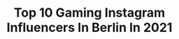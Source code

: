 ---
title: Top 10 Gaming Instagram Influencers In Berlin In 2021
description: >-
  Find top gaming Instagram influencers in Berlin in 2021. Most popular hashtags: #gaming #gamer #berlin #twitch.
platform: Instagram
hits: 29
text_top: Identify the best Instagram accounts on inBeat.
text_bottom: inBeat has 29 Instagram influencers like this in Berlin, Germany for you to connect with.
profiles:
  - username: "russkaja.rusalka"
    fullname: >-
      𝕷𝖊𝖆 𝕳𝖆𝖜𝖐
    bio: >-
      𝕰𝖓𝖏𝖔𝖞 𝖙𝖍𝖊 𝖗𝖎𝖉𝖊 𝖜𝖍𝖎𝖑𝖊 𝖞𝖔𝖚'𝖗𝖊 𝖔𝖓 𝖎𝖙 VALEG30D7 for 30% off yukiohishika.com / link 👇 💌 𝔩𝔢𝔞.𝔥𝔞𝔴𝔨@𝔥𝔬𝔱𝔪𝔞𝔦𝔩.𝔠𝔬𝔪 💌 🇷🇺 𝔯𝔲𝔰𝔰𝔦𝔞𝔫 𝔯𝔬𝔬𝔱𝔰 |📍𝔅𝔏𝔑-𝔉𝔥𝔞𝔦𝔫 | 𝔤𝔞𝔪𝔢𝔯𝔤𝔦𝔯𝔩 🎮
    location: "Germany"
    followers: 30880
    engagement: 223
    commentsToLikes: 0.021034
    id: ck600oermdynl0i142ron200i
    verified: false
    hashtags: "#blackandwhite, #alternativefashion, #friendship, #streetstyle"
  - username: "eefjah"
    fullname: >-
      Eefje 'sjokz' Depoortere
    bio: >-
      I'm Eefje. But you can call me sjokz. Freelance esports host. #gaming #leagueoflegends #travel 📍Berlin but 🇧🇪 business inquiries: sjokz@loaded.gg
    location: "Germany"
    followers: 503239
    engagement: 762
    commentsToLikes: 0.004996
    id: ckap393pi22id0i78q99qvwpw
    verified: true
    hashtags: "#worlds2020, #lockdown"
  - username: "donlou_life"
    fullname: >-
      Streetstyle💯Sneakershead💯Food
    bio: >-
      Make #pictures, make #fun A good life 😉 born🇵🇹📍 🇩🇪 DM or Email 4 Collaboration 📨 FOLLOW ME ON TWITCH👇 #fashion 💯 #sneaker 👟 #gaming 🎮 #fitness 🏋
    location: "Germany"
    followers: 5806
    engagement: 1280
    commentsToLikes: 0.096137
    id: ck8tbs4ilwwx00j78ngjl8do6
    verified: false
    hashtags: "#nike, #styleoftheday, #fashiondaily, #ootdfashion"
  - username: "beastsnake_live"
    fullname: >-
      BeastSnakeLIVE
    bio: >-
      💜 Twitch Partner - 📍 Berlin 📧 beastsnake@kontaktkraft.de Youtube: https://www.youtube.com/c/BeastSnake
    location: "Germany"
    followers: 7855
    engagement: 1424
    commentsToLikes: 0.026799
    id: ck6titr8a1eue0j71xncgjyo9
    verified: false
    hashtags: "#instagood, #twitch, #gaming, #potd"
  - username: "feline_costume_artist"
    fullname: >-
      Feline
    bio: >-
      cosplayer ✴ streamer ✴ full time nerd next con: Dokomi 📍Berlin
    location: "Germany"
    followers: 10058
    engagement: 1607
    commentsToLikes: 0.019191
    id: ck8t5h4p7a5ih0j78uatlwhsg
    verified: false
    hashtags: "#necklace, #griechenland, #streamergirl, #redhead"
  - username: "marvinjulienofficial___"
    fullname: >-
      SCHAUSPIELER | STREAMER I CARS
    bio: >-
      📍 Berlin 13509 | Cologne 50674 🎤TikTok: marvinjulien___ 🎥 YouTube: RabaukenTV
    location: "Germany"
    followers: 104380
    engagement: 570
    commentsToLikes: 0.014439
    id: ck8t2xi3q12rk0j78yo8p59q0
    verified: false
    hashtags: "#twitchgermany, #twitchdeutschland, #traveladdict, #audizentrumwuppertal"
  - username: "laralunardi"
    fullname: >-
      Lara Lunardi
    bio: >-
      Esports, gaming, fashion ✨ @invenglobal ✨ cosplay fan! 🇧🇷 🇺🇸 🇩🇪 BIGO ID: RaptorSenpai👾 📩contato@artentretenimento.com
    location: "Germany"
    followers: 208944
    engagement: 183
    commentsToLikes: 0.016908
    id: ck9hcfa35l3zl0j78zwj67vv2
    verified: false
    hashtags: "#fashion, #style, #styleinspo, #gaming"
  - username: "soffels"
    fullname: >-
      Sophia
    bio: >-
      ☆ Costume Artist from Germany I Berlin ☆ Gamer Singer Dancer ☆ Next conventions: ??? #germancosplayer
    location: "Germany"
    followers: 8282
    engagement: 498
    commentsToLikes: 0.029077
    id: ckapan27nwrpr0i78k8emcg77
    verified: false
    hashtags: "#demonslayer, #finalfantasyviicosplay, #mitsurikanroji, #gamecosplay"
  - username: "wir_sterben_nichtwir_respawnen"
    fullname: >-
      WirSterben Nicht Wir Respawnen
    bio: >-
      🔥Willkommen🔥 👾 Deutschsprachige #Gaming Seite🕹 👾 Creator-Code: WSNWR #ad 👾 Tägliche #News 🗞 und #Memes 🤪 👾 DM bei Fragen oder #Business 📬
    location: "Germany"
    followers: 23130
    engagement: 1293
    commentsToLikes: 0.020428
    id: ck8t2sk650jur0j78h772yh93
    verified: false
    hashtags: "#videogames, #ps, #xb1, #deutschegamer"
  - username: "the.nintendogamer"
    fullname: >-
      Call Me Cooper
    bio: >-
      🇬🇧English gamer living in Berlin🇩🇪 Playing games one slice at a time🍕 Nintendo❤ PlayStation🖤 🎮Currently playing - Northgard ⬇️ Discounts ⬇️
    location: "Germany"
    followers: 2329
    engagement: 1212
    commentsToLikes: 0.169629
    id: ck5pvax7egzin0i119abq6uwc
    verified: false
    hashtags: "#supermario, #hylian, #gamecollection, #game"
---